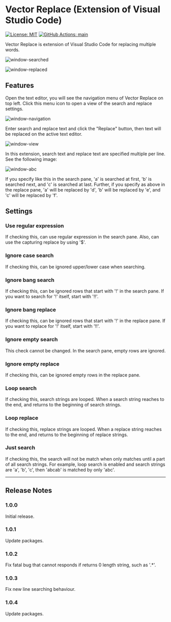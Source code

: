 # Vector Replace (Extension of Visual Studio Code)

[![License: MIT](https://img.shields.io/badge/License-MIT-yellow.svg)](https://opensource.org/licenses/MIT) [![GitHub Actions: main](https://img.shields.io/github/workflow/status/tana-gh/vector-replace/main.svg?logo=github)](https://github.com/tana-gh/vector-replace/actions)

Vector Replace is extension of Visual Studio Code for replacing multiple words.

![window-searched](https://tana-gh.github.io/vector-replace-media/window-searched.png)

![window-replaced](https://tana-gh.github.io/vector-replace-media/window-replaced.png)

## Features

Open the text editor, you will see the navigation menu of Vector Replace on top left. Click this menu icon to open a view of the search and replace settings.

![window-navigation](https://tana-gh.github.io/vector-replace-media/window-navigation.png)

Enter search and replace text and click the "Replace" button, then text will be replaced on the active text editor.

![window-view](https://tana-gh.github.io/vector-replace-media/window-view.png)

In this extension, search text and replace text are specified multiple per line. See the following image:

![window-abc](https://tana-gh.github.io/vector-replace-media/window-abc.png)

If you specify like this in the search pane, 'a' is searched at first, 'b' is searched next, and 'c' is searched at last. Further, if you specify as above in the replace pane, 'a' will be replaced by 'd', 'b' will be replaced by 'e', and 'c' will be replaced by 'f'.

## Settings

### Use regular expression

If checking this, can use regular expression in the search pane. Also, can use the capturing replace by using '$'.

### Ignore case search

If checking this, can be ignored upper/lower case when searching.

### Ignore bang search

If checking this, can be ignored rows that start with '!' in the search pane. If you want to search for '!' itself, start with '!!'.

### Ignore bang replace

If checking this, can be ignored rows that start with '!' in the replace pane. If you want to replace for '!' itself, start with '!!'.

### Ignore empty search

This check cannot be changed. In the search pane, empty rows are ignored.

### Ignore empty replace

If checking this, can be ignored empty rows in the replace pane.

### Loop search

If checking this, search strings are looped. When a search string reaches to the end, and returns to the beginning of search strings.

### Loop replace

If checking this, replace strings are looped. When a replace string reaches to the end, and returns to the beginning of replace strings.

### Just search

If checking this, the search will not be match when only matches until a part of all search strings. For example, loop search is enabled and search strings are 'a', 'b', 'c', then 'abcab' is matched by only 'abc'.

---

## Release Notes

### 1.0.0

Initial release.

### 1.0.1

Update packages.

### 1.0.2

Fix fatal bug that cannot responds if returns 0 length string, such as '.*'.

### 1.0.3

Fix new line searching behaviour.

### 1.0.4

Update packages.
